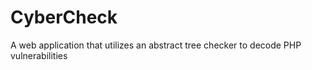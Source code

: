 # CyberCheck
A web application that utilizes an abstract tree checker to decode PHP vulnerabilities
